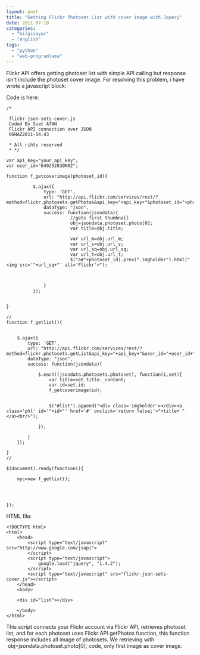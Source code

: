 ```yaml
---
layout: post
title: "Getting Flickr Photoset List with cover image with Jquery"
date: 2011-07-18
categories: 
  - "bilgisayar"
  - "english"
tags: 
  - "python"
  - "web-programlama"
---
```


Flickr API offers getting photoset list with simple API calling but response isn't include the photoset cover image. For resolving this problem, i have wrote a javascript block:

Code is here:

```
/*
 
 flickr-json-sets-cover.js
 Coded By Suat ATAN
 Flickr API connection over JSON
 06HAZ2011-14:43

 * All rihts reserved
 * */

var api_key="your_api_key";
var user_id="64925203@N02";

function f_getcoverimage(photoset_id){

		  $.ajax({
              type: 'GET',
              url: "http://api.flickr.com/services/rest/?method=flickr.photosets.getPhotos&api_key="+api_key+"&photoset_id="+photoset_id+"+&extras=url_m%2Curl_t%2Curl_sq%2Curl_s&format=json&nojsoncallback=1",
              dataType: "json",
              success: function(jsondata){
              			//gets first thumbnail
                 		obj=jsondata.photoset.photo[0];
						var title=obj.title;
						
						var url_m=obj.url_m;
						var url_s=obj.url_s;
						var url_sq=obj.url_sq;
						var url_t=obj.url_t;
						$("a#"+photoset_id).prev(".imgholder").html("<img src='"+url_sq+"' alt='Flickr'>");
						
                  
                  
              }
          });
	

}

//
function f_getlist(){

	
	$.ajax({
        type: 'GET',
        url: "http://api.flickr.com/services/rest/?method=flickr.photosets.getList&api_key="+api_key+"&user_id="+user_id+"&format=json&nojsoncallback=1",
        dataType: "json",
        success: function(jsondata){
        
            $.each((jsondata.photosets.photoset), function(i,set){
				var title=set.title._content;
				var id=set.id;
                f_getcoverimage(id);
                

				$("#list").append("<div class='imgholder'></div><a class='phl' id='"+id+"' href='#' onclick='return false;'>"+title+ "</a><br/>");

            });
            
        }
    });
	
}
//

$(document).ready(function(){
    
	myc=new f_getlist();
	
	
	
    
});
```

HTML file:

```
<!DOCTYPE html>
<html>
    <head>
        <script type="text/javascript" src="http://www.google.com/jsapi">
        </script>
        <script type="text/javascript">
            google.load("jquery", "1.4.2");
        </script>
        <script type="text/javascript" src="flickr-json-sets-cover.js"></script>
    </head>
    <body>
    
    <div id="list"></div>
    
    </body>
</html>
```

This script connects your Flickr account via Flickr API, retrieves photoset list, and for each photoset uses Flickr API getPhotos function, this function response includes all image of photosets. We retrieving with  obj=jsondata.photoset.photo\[0\]; code, only first image as cover image.
